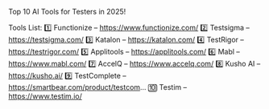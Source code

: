 Top 10 AI Tools for Testers in 2025! 

Tools List:
1️⃣ Functionize – https://www.functionize.com/
2️⃣ Testsigma – https://testsigma.com/
3️⃣ Katalon – https://katalon.com/
4️⃣ TestRigor – https://testrigor.com/
5️⃣ Applitools – https://applitools.com/
6️⃣ Mabl – https://www.mabl.com/
7️⃣ AccelQ – https://www.accelq.com/
8️⃣ Kusho AI – https://kusho.ai/
9️⃣ TestComplete – https://smartbear.com/product/testcom...
🔟 Testim – https://www.testim.io/


